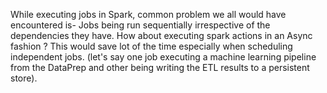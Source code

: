 While executing jobs in Spark, common problem we all would have encountered is- Jobs being run sequentially irrespective of the dependencies they have. How about executing spark actions in an Async fashion ? This would save lot of the time especially when scheduling independent jobs.  (let's say one job executing a machine learning pipeline from the DataPrep and other being writing the ETL results to a persistent store).
